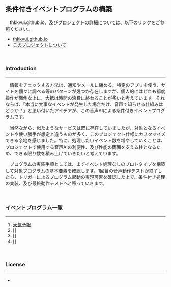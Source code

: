 ## **条件付きイベントプログラムの構築**

　thkkvui.github.io、及びプロジェクトの詳細については、以下のリンクをご参照ください。

- [thkkvui.github.io](https://thkkvui.github.io)
- [このプロジェクトについて](https://thkkvui.github.io/about)

&emsp;

### **Introduction**
---

　情報をチェックする方法は、通知やメールに纏める、特定のアプリを使う、サイトを個々に調べる等のパターンが幾つか存在しますが、個人的にはどれも都度操作が面倒な上に、大抵は時間の浪費に終わることが多いと考えています。それならば、「本当に大事なイベントが発生した場合だけ、音声で知らせる仕組みはどうか？」と思い付いたアイデアが、この音声AIによる条件付きイベントプログラムです。

　当然ながら、似たようなサービスは既に存在していましたが、対象となるイベントや使い勝手が想定と違うものが多く、このプロジェクト仕様にカスタマイズできる余地を感じました。特に、処理したいイベント数を増やしていくことは、プロジェクトで使用する音声AIの利便性、及び性能の両面を支える柱となるため、できる限り数を積み上げていきたいと考えています。

　プログラムの実装手順としては、まずイベント処理なしのプロトタイプを構築して対象プログラムの基本要素を確認します。1回目の音声動作テストが終了したら、トリガーによるプログラム起動の実現可否を確認した上で、条件付き処理の実装、及び最終動作テストへと移っていきます。

&emsp;

### **イベントプログラム一覧**
---

1. [天気予報](https://github.com/thkkvui/event/tree/main/weather_forecast/1-①.%20天気予報%20for%20Alexa)
2. []
3. []
4. []

&emsp;

### **License**
---
-

&emsp;
